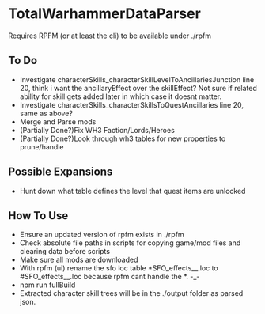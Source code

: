 # TotalWarhammerDataParser
 
Requires RPFM (or at least the cli) to be available under ./rpfm

## To Do
- Investigate characterSkills_characterSkillLevelToAncillariesJunction line 20, think i want the ancillaryEffect over the skillEffect? Not sure if related ability for skill gets added later in which case it doesnt matter.
- Investigate characterSkills_characterSkillsToQuestAncillaries line 20, same as above?
- Merge and Parse mods
- (Partially Done?)Fix WH3 Faction/Lords/Heroes
- (Partially Done?)Look through wh3 tables for new properties to prune/handle

## Possible Expansions
- Hunt down what table defines the level that quest items are unlocked

## How To Use
- Ensure an updated version of rpfm exists in ./rpfm
- Check absolute file paths in scripts for copying game/mod files and clearing data before scripts
- Make sure all mods are downloaded
- With rpfm (ui) rename the sfo loc table *SFO_effects__.loc to #SFO_effects__.loc because rpfm cant handle the *. -_-
- npm run fullBuild
- Extracted character skill trees will be in the ./output folder as parsed json.
